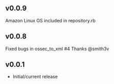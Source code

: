## v0.0.9
Amazon Linux OS included in repository.rb
## v0.0.8
Fixed bugs in ossec_to_xml #4 Thanks @smith3v
## v0.0.1

* Initial/current release
